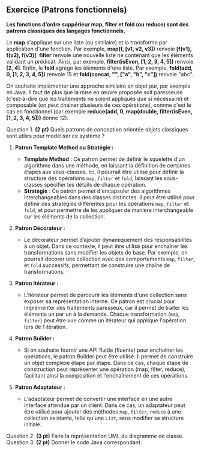 ## Exercice (Patrons fonctionnels)

**Les fonctions d’ordre suppérieur map, filter et fold (ou reduce) sont des patrons classiques des langages fonctionnels.**

Le **map** s'applique sur une liste (ou similaire) et la transforme par application d'une fonction. Par exemple, **map(f, [v1, v2, v3])** renvoie **[f(v1), f(v2), f(v3)]**. **filter** renvoie une nouvelle liste ne contenant que les éléments validant un prédicat. Ainsi, par exemple, **filter(isEven, [1, 2, 3, 4, 5])** renvoie **[2, 4]**. Enfin, le **fold** agrège les éléments d'une liste. Par exemple, **fold(add, 0, [1, 2, 3, 4, 5])** renvoie 15 et **fold(concat, "", ["a", "b", "c"])** renvoie "abc".

On souhaite implémenter une approche similaire en objet pur, par exemple en Java. Il faut de plus que la mise en œuvre proposée soit paresseuse (c'est-à-dire que les traitements ne soient appliqués que si nécessaire) et composable (on peut chainer plusieurs de ces opérations), comme c'est le cas en fonctionnel (par exemple **reduce(add, 0, map(double, filter(isEven, [1, 2, 3, 4, 5]))** donne 12).

Question 1. **(2 pt)** Quels patrons de conception orientée objets classiques sont utiles pour modéliser ce système ?
1. **Patron Template Method ou Stratégie :**
   - **Template Method** : Ce patron permet de définir le squelette d'un algorithme dans une méthode, en laissant la définition de certaines étapes aux sous-classes. Ici, il pourrait être utilisé pour définir la structure des opérations `map`, `filter` et `fold`, laissant les sous-classes spécifier les détails de chaque opération.
   - **Stratégie** : Ce patron permet d'encapsuler des algorithmes interchangeables dans des classes distinctes. Il peut être utilisé pour définir des stratégies différentes pour les opérations `map`, `filter` et `fold`, et pour permettre de les appliquer de manière interchangeable sur les éléments de la collection.

2. **Patron Décorateur :**
   - Le décorateur permet d’ajouter dynamiquement des responsabilités à un objet. Dans ce contexte, il peut être utilisé pour enchaîner les transformations sans modifier les objets de base. Par exemple, on pourrait décorer une collection avec des comportements `map`, `filter`, et `fold` successifs, permettant de construire une chaîne de transformations.

3. **Patron Itérateur :**
   - L'itérateur permet de parcourir les éléments d'une collection sans exposer sa représentation interne. Ce patron est crucial pour implémenter des traitements paresseux, car il permet de traiter les éléments un par un à la demande. Chaque transformation (`map`, `filter`) peut être vue comme un itérateur qui applique l'opération lors de l'itération.

4. **Patron Builder :**
   - Si on souhaite fournir une API fluide (fluente) pour enchaîner les opérations, le patron Builder peut être utilisé. Il permet de construire un objet complexe étape par étape. Dans ce cas, chaque étape de construction peut représenter une opération (map, filter, reduce), facilitant ainsi la composition et l'enchaînement de ces opérations.

5. **Patron Adaptateur :**
   - L'adaptateur permet de convertir une interface en une autre interface attendue par un client. Dans ce cas, un adaptateur peut être utilisé pour ajouter des méthodes `map`, `filter`, `reduce` à une collection existante, telle qu'une `List`, sans modifier sa structure initiale.

Question 2. **(3 pt)** Faire la représentation UML du diagramme de classe.
Question 3. **(2 pt)** Donner le code Java correspondant.
